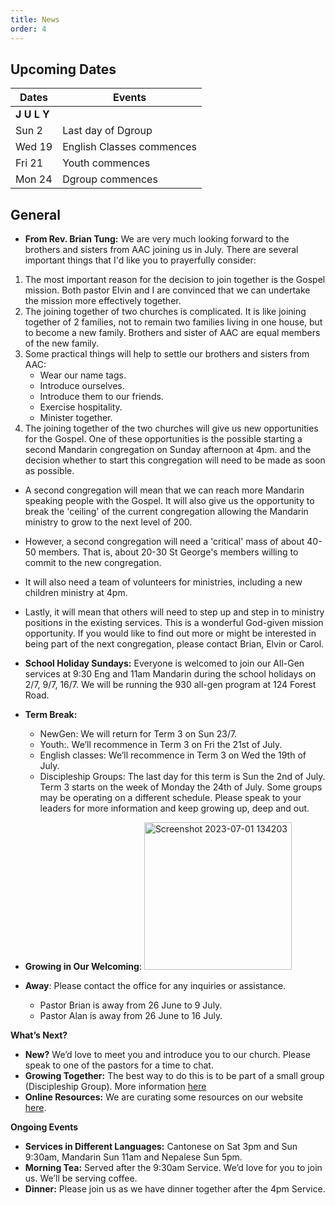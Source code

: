 ```yaml
---
title: News
order: 4
---
```


## Upcoming Dates

| Dates | Events |
| ----------- | ----------- | 
| **J U L Y**  |  | 
|  Sun 2 | Last day of Dgroup |
|  Wed 19 | English Classes commences |
|  Fri 21 | Youth commences |
|  Mon 24 | Dgroup commences |


## General
- **From Rev. Brian Tung:** We are very much looking forward to the brothers and sisters from AAC joining us in July. There are several important things that I'd like you to prayerfully consider:
1. The most important reason for the decision to join together is the Gospel mission. Both pastor Elvin and I are convinced that we can undertake the mission more effectively together. 
2. The joining together of two churches is complicated. It is like joining together of 2 families, not to remain two families living in one house, but to become a new family. Brothers and sister of AAC are equal members of the new family. 
3. Some practical things will help to settle our brothers and sisters from AAC: 
    - Wear our name tags. 
    - Introduce ourselves.
    - Introduce them to our friends. 
    - Exercise hospitality.
    -  Minister together.  
4. The joining together of the two churches will give us new opportunities for the Gospel. One of these opportunities is the possible starting a second Mandarin congregation on Sunday afternoon at 4pm. and the decision whether to start this congregation will need to be made as soon as possible. 
- A second congregation will mean that we can reach more Mandarin speaking people with the Gospel. It will also give us the opportunity to break the 'ceiling' of the current congregation allowing the Mandarin ministry to grow to the next level of 200. 
- However, a second congregation will need a 'critical' mass of about 40-50 members. That is, about 20-30 St George's members willing to commit to the new congregation. 
- It will also need a team of volunteers for ministries, including a new children ministry at 4pm. 
- Lastly, it will mean that others will need to step up and step in to ministry positions in the existing services. 
This is a wonderful God-given mission opportunity. 
If you would like to find out more or might be interested in being part of the next congregation, please contact Brian,  Elvin or Carol.

- **School Holiday Sundays:** Everyone is welcomed to join our All-Gen services at 9:30 Eng and 11am Mandarin during the school holidays on 2/7, 9/7, 16/7. We will be running the 930 all-gen program at 124 Forest Road. 
- **Term Break:** 
    - NewGen: We will return for Term 3 on Sun 23/7.
    - Youth:. We’ll recommence in Term 3 on Fri the 21st of July. 
    - English classes: We’ll recommence in Term 3 on Wed the 19th of July.  
    - Discipleship Groups: The last day for this term is Sun the 2nd of July. Term 3 starts on the week of Monday the 24th of July. Some groups may be operating on a different schedule. Please speak to your leaders for more information and keep growing up, deep and out. 
- **Growing in Our Welcoming**:
     <img width="236" alt="Screenshot 2023-07-01 134203" src="https://github.com/stgeorgeshurstville/bulletin/assets/119166299/b540ac1c-0ba4-481e-90a5-5464939f7e4c">
- **Away**: Please contact the office for any inquiries or assistance. 
    - Pastor Brian is away from 26 June to 9 July.
    - Pastor Alan is  away from 26 June to 16 July. 


**What’s Next?** 
- **New?** We’d love to meet you and introduce you to our church. Please speak to one of the pastors for a time to chat. 
- **Growing Together:** The best way to do this is to be part of a small group (Discipleship Group). More information [here](https://stgeorgeshurstville.org.au/discipleship-groups)
- **Online Resources:** We are curating some resources on our website [here](https://stgeorgeshurstville.org.au/lets-talk-about-christianity).  

**Ongoing Events** 
- **Services in Different Languages:** Cantonese on Sat 3pm and Sun 9:30am, Mandarin Sun 11am and Nepalese Sun 5pm. 
- **Morning Tea:**  Served after the 9:30am Service. We’d love for you to join us. We’ll be serving coffee.
- **Dinner:** Please join us as we have dinner together after the 4pm Service.  

